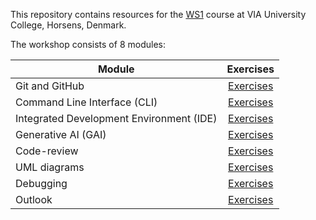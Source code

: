 This repository contains resources for the [WS1](https://en.via.dk/link-tba) course at VIA University College, Horsens, Denmark.

The workshop consists of 8 modules:

| Module                                |          Exercises          |
| ---------------------------------------- |  :------------------------: |
| Git and GitHub                           | [Exercises](Git%20and%20GitHub/README.md) |
| Command Line Interface (CLI)             | [Exercises](Command%20Line%20Interface%20(CLI)/README.md) |
| Integrated Development Environment (IDE) | [Exercises](Integrated%20Developer%20Environment%20(IDE)/README.md) |
| Generative AI (GAI)                      | [Exercises](Generative%20AI%20(GAI)/README.md) |
| Code-review                              | [Exercises](Code-review/README.md) |
| UML diagrams                             | [Exercises](UML%20diagrams/README.md) |
| Debugging                                | [Exercises](Debugging/README.md) |
| Outlook                                  | [Exercises](Outlook/README.md) |